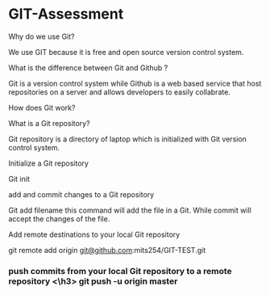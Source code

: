# GIT-Assessment

Why do we use Git?

We use GIT because it is free and open source version control system. 

What is the difference between Git and Github ?
 
Git is a version control system while Github is a web based service that host repositories on a server and allows developers to easily collabrate.

How does Git work?

What is a Git repository?

Git repository is a directory of laptop which is initialized with Git version control system.

Initialize a Git repository

Git init

add and commit changes to a Git repository

Git add filename 
this command will add the file in a Git. While commit will accept the changes of the file.

Add remote destinations to your local Git repository

git remote add origin git@github.com:mits254/GIT-TEST.git

<h3> push commits from your local Git repository to a remote repository <\h3>
git push -u origin master
